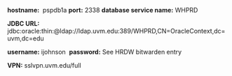 
**hostname:**  pspdb1a
**port:** 2338
**database service name:** WHPRD 

**JDBC URL:**
jdbc:oracle:thin:@ldap://ldap.uvm.edu:389/WHPRD,CN=OracleContext,dc=uvm,dc=edu

**username:** ijohnson 
**password:** See HRDW bitwarden entry

**VPN:** sslvpn.uvm.edu/full
